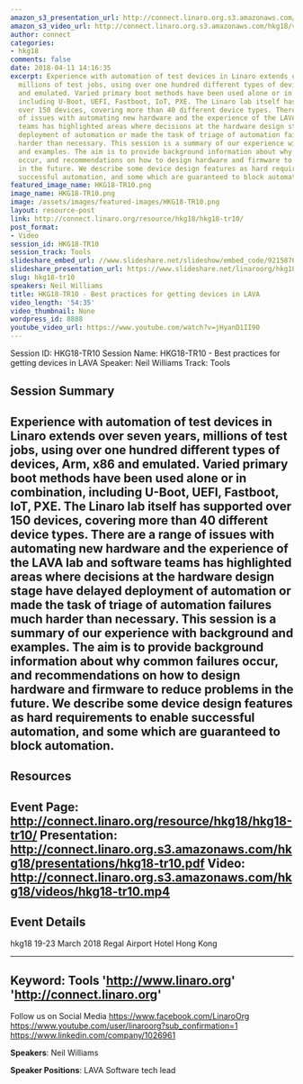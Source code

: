 ```yaml
---
amazon_s3_presentation_url: http://connect.linaro.org.s3.amazonaws.com/hkg18/presentations/hkg18-tr10.pdf
amazon_s3_video_url: http://connect.linaro.org.s3.amazonaws.com/hkg18/videos/hkg18-tr10.mp4
author: connect
categories:
- hkg18
comments: false
date: 2018-04-11 14:16:35
excerpt: Experience with automation of test devices in Linaro extends over seven years,
  millions of test jobs, using over one hundred different types of devices, Arm, x86
  and emulated. Varied primary boot methods have been used alone or in combination,
  including U-Boot, UEFI, Fastboot, IoT, PXE. The Linaro lab itself has supported
  over 150 devices, covering more than 40 different device types. There are a range
  of issues with automating new hardware and the experience of the LAVA lab and software
  teams has highlighted areas where decisions at the hardware design stage have delayed
  deployment of automation or made the task of triage of automation failures much
  harder than necessary. This session is a summary of our experience with background
  and examples. The aim is to provide background information about why common failures
  occur, and recommendations on how to design hardware and firmware to reduce problems
  in the future. We describe some device design features as hard requirements to enable
  successful automation, and some which are guaranteed to block automation.
featured_image_name: HKG18-TR10.png
image_name: HKG18-TR10.png
image: /assets/images/featured-images/HKG18-TR10.png
layout: resource-post
link: http://connect.linaro.org/resource/hkg18/hkg18-tr10/
post_format:
- Video
session_id: HKG18-TR10
session_track: Tools
slideshare_embed_url: //www.slideshare.net/slideshow/embed_code/92158763
slideshare_presentation_url: https://www.slideshare.net/linaroorg/hkg18tr10-best-practices-for-getting-devices-in-lava
slug: hkg18-tr10
speakers: Neil Williams
title: HKG18-TR10 - Best practices for getting devices in LAVA
video_length: '54:35'
video_thumbnail: None
wordpress_id: 8888
youtube_video_url: https://www.youtube.com/watch?v=jHyanD1II90
---
```


Session ID: HKG18-TR10
Session Name: HKG18-TR10 - Best practices for getting devices in LAVA
Speaker: Neil Williams
Track: Tools


## Session Summary
Experience with automation of test devices in Linaro extends over seven years, millions of test jobs, using over one hundred different types of devices, Arm, x86 and emulated. Varied primary boot methods have been used alone or in combination, including U-Boot, UEFI, Fastboot, IoT, PXE. The Linaro lab itself has supported over 150 devices, covering more than 40 different device types. There are a range of issues with automating new hardware and the experience of the LAVA lab and software teams has highlighted areas where decisions at the hardware design stage have delayed deployment of automation or made the task of triage of automation failures much harder than necessary. This session is a summary of our experience with background and examples. The aim is to provide background information about why common failures occur, and recommendations on how to design hardware and firmware to reduce problems in the future. We describe some device design features as hard requirements to enable successful automation, and some which are guaranteed to block automation.
---------------------------------------------------
## Resources
Event Page: http://connect.linaro.org/resource/hkg18/hkg18-tr10/
Presentation: http://connect.linaro.org.s3.amazonaws.com/hkg18/presentations/hkg18-tr10.pdf
Video: http://connect.linaro.org.s3.amazonaws.com/hkg18/videos/hkg18-tr10.mp4
 ---------------------------------------------------
## Event Details
hkg18
19-23 March 2018
Regal Airport Hotel Hong Kong

---------------------------------------------------
Keyword: Tools
'http://www.linaro.org'
'http://connect.linaro.org'
---------------------------------------------------
Follow us on Social Media
https://www.facebook.com/LinaroOrg
https://www.youtube.com/user/linaroorg?sub_confirmation=1
https://www.linkedin.com/company/1026961

**Speakers**: Neil Williams

**Speaker Positions**: LAVA Software tech lead
